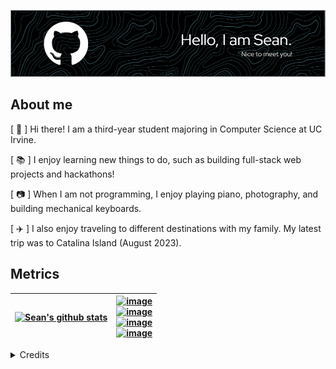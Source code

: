 ![Header](./github-header-image-gh-whiteborder.png)

## About me
[ :seedling: ] Hi there! I am a third-year student majoring in Computer Science at UC Irvine.

[ :books: ] I enjoy learning new things to do, such as building full-stack web projects and hackathons!

[ :camera: ] When I am not programming, I enjoy playing piano, photography, and building mechanical keyboards.

[ :airplane: ] I also enjoy traveling to different destinations with my family. My latest trip was to Catalina Island (August 2023).


## Metrics
<!--- Format for 2-columntable -->
| [![Sean's github stats](https://github-readme-stats.vercel.app/api?username=seancfong&count_private=true&show_icons=true&theme=nord&hide_rank=false&rank_icon=github)](https://github.com/anuraghazra/github-readme-stats) | [![image](https://img.shields.io/badge/website-000000?style=for-the-badge&logo=About.me&logoColor=white)](https://seancfong.com/) <br/> [![image](https://img.shields.io/badge/LinkedIn-0077B5?style=for-the-badge&logo=linkedin&logoColor=white)](https://www.linkedin.com/in/seancfong/) <br/> [![image](https://img.shields.io/badge/Gmail-D14836?style=for-the-badge&logo=gmail&logoColor=white)](mailto:seancfong@gmail.com)             <br/> [![image](https://img.shields.io/badge/Facebook-1877F2?style=for-the-badge&logo=facebook&logoColor=white)](https://www.facebook.com/seancfong/) <br/> <!--- [![image](https://img.shields.io/badge/LinkedIn-0077B5?style=for-the-badge&logo=linkedin&logoColor=white)](https://www.linkedin.com/in/seancfong/) <br/> [![image](https://img.shields.io/badge/LinkedIn-0077B5?style=for-the-badge&logo=linkedin&logoColor=white)](https://www.linkedin.com/in/seancfong/) -->
| ------------------------------------------------------------------------------- | --------------------------------------------------------------------------------- |


<details>
 <summary>Credits</summary>
 <br/>
  <div align="center">
   <img src="https://img.shields.io/badge/GitHub-100000?style=for-the-badge&logo=github&logoColor=white"/>
   <br/>
   <a href="https://github.com/anuraghazra/github-readme-stats/blob/master/themes/README.md"> GitHub README stats </a>
   <br/>
   <a href="https://github.com/alexandresanlim/Badges4-README.md-Profile"> Badges 4 README.md Profile  </a>
   <br/>
   <a href="https://github.com/leviarista/github-profile-header-generator"> Github Profile Header Generator </a>
  </div>
</details>

